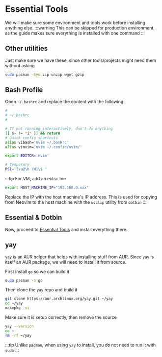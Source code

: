 # Essential Tools
We will make sure some environment and tools work before installing anything else.
:::warning
This can be skipped for production environment,
as the guide makes sure everything is installed with one command
:::

## Other utilities
Just make sure we have these, since other tools/projects might need them without asking
```bash
sudo pacman -Syu zip unzip wget gzip
```

## Bash Profile
Open `~/.bashrc` and replace the content with the following
```bash
#
# ~/.bashrc
#

# If not running interactively, don't do anything
[[ $- != *i* ]] && return
# Quick config shortcuts
alias vibash='nvim ~/.bashrc'
alias vinvim='nvim ~/.config/nvim/'

export EDITOR='nvim'

# Temporary
PS1='[\u@\h \W]\$ '
```
:::tip
For VM, add an extra line
```bash
export HOST_MACHINE_IP="192.168.0.xxx"
```
Replace the IP with the host machine's IP address. This is used for copying
from Neovim to the host machine with the `wsclip` utility from `dotbin`
:::

## Essential & Dotbin
Now, proceed to [Essential Tools](../tool/index.md) and install everything there.


## yay
`yay` is an AUR helper that helps with installing stuff from AUR.
Since `yay` is itself an AUR package, we will need to install it from source.

First install `go` so we can build it
```bash
sudo pacman -S go
```

Then clone the `yay` repo and build it
```bash
git clone https://aur.archlinux.org/yay.git ~/yay
cd ~/yay
makepkg -si
```

Make sure it is setup correctly, then remove the source
```bash
yay --version
cd ~
rm -rf ~/yay
```
:::tip
Unlike `pacman`, when using `yay` to install, you do not need to run it with `sudo`
:::
